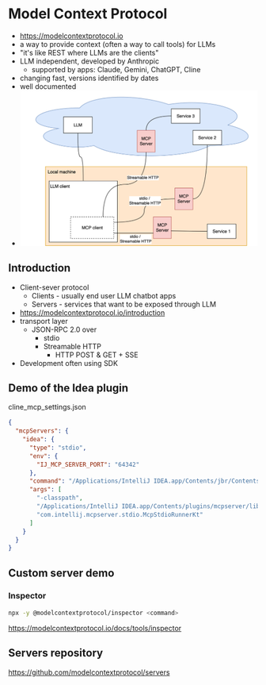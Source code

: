 # Model Context Protocol

* https://modelcontextprotocol.io
* a way to provide context (often a way to call tools) for LLMs
* "it's like REST where LLMs are the clients"
* LLM independent, developed by Anthropic
  * supported by apps: Claude, Gemini, ChatGPT, Cline
* changing fast, versions identified by dates
* well documented
* ![MCP server diagram](./images/MCP-server.drawio.svg)

## Introduction

* Client-sever protocol
  * Clients - usually end user LLM chatbot apps 
  * Servers - services that want to be exposed through LLM
* https://modelcontextprotocol.io/introduction
* transport layer
  * JSON-RPC 2.0 over
    * stdio
    * Streamable HTTP
      * HTTP POST & GET + SSE
* Development often using SDK

## Demo of the Idea plugin

cline_mcp_settings.json
```json
{
  "mcpServers": {
    "idea": {
      "type": "stdio",
      "env": {
        "IJ_MCP_SERVER_PORT": "64342"
      },
      "command": "/Applications/IntelliJ IDEA.app/Contents/jbr/Contents/Home/bin/java",
      "args": [
        "-classpath",
        "/Applications/IntelliJ IDEA.app/Contents/plugins/mcpserver/lib/mcpserver-frontend.jar:/Applications/IntelliJ IDEA.app/Contents/lib/util-8.jar",
        "com.intellij.mcpserver.stdio.McpStdioRunnerKt"
      ]
    }
  }
}
```

## Custom server demo

### Inspector

```bash
npx -y @modelcontextprotocol/inspector <command>
```

https://modelcontextprotocol.io/docs/tools/inspector

## Servers repository

https://github.com/modelcontextprotocol/servers
